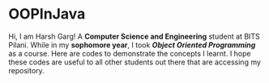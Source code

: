 # OOPInJava
Hi, I am Harsh Garg! A **Computer Science and Engineering** student at BITS Pilani. While in my **sophomore year**, I took **_Object Oriented Programming_** as a course.
Here are codes to demonstrate the concepts I learnt.
I hope these codes are useful to all other students out there that are accessing my repository. 

